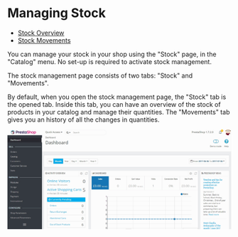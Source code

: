 # Managing Stock

*  [Stock Overview](stock-overview.md)
*  [Stock Movements](stock-movements.md)

You can manage your stock in your shop using the "Stock" page, in the "Catalog" menu. No set-up is required to activate stock management.

The stock management page consists of two tabs: "Stock" and "Movements".

By default, when you open the stock management page, the "Stock" tab is the opened tab. Inside this tab, you can have an overview of the stock of products in your catalog and manage their quantities. The "Movements" tab gives you an history of all the changes in quantities.

![](../../../../.gitbook/assets/54266288%20%283%29%20%285%29%20%283%29.gif)

